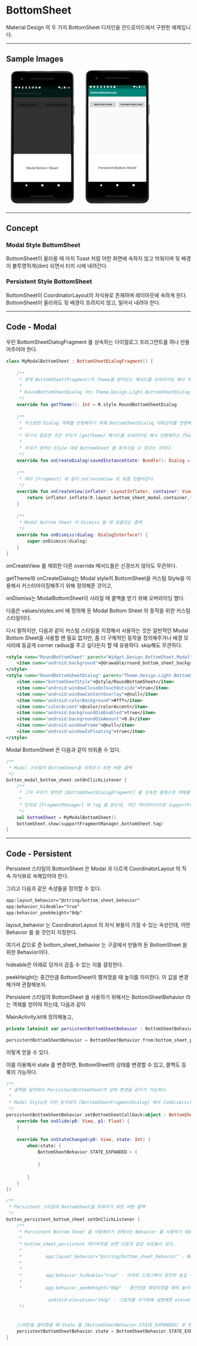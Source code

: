 # BottomSheet
Material Design 의 두 가지 BottomSheet 디자인을 안드로이드에서 구현한 예제입니다.



----
## Sample Images

<img src="/Images/modal.jpg" width="200">  <img src="/Images/persistent.jpg" width="200">


----
## Concept

### Modal Style BottomSheet
BottomSheet이 올라올 때 마치 Toast 처럼 어떤 화면에 속하지 않고 띄워지며 뒷 배경이 불투명하게(dim) 되면서 터치 시에 내려간다.

### Persistent Style BottomSheet
BottomSheet이 CoordinatorLayout의 자식뷰로 존재하며 레이아웃에 속하게 된다. BottomSheet이 올라와도 뒷 배경이 흐려지지 않고, 밀어서 내려야 한다.

----
## Code - Modal

우린 BottomSheetDialogFragment 를 상속하는 다이얼로그 프라그먼트를 하나 만들어주어야 한다.



```kotlin
class MyModalBottomSheet : BottomSheetDialogFragment() {

    /**
     * 현재 BottomSheet(Fragment)의 Theme를 얻어오는 메서드를 오버라이딩 해서 우리가 커스텀하게 정의한
     *
     * RoundBottomSheetDialog 라는 Theme.Design.Light.BottomSheetDialog 스타일을 상속한 스타일을 반환하게 해준다.
     */
    override fun getTheme(): Int = R.style.RoundBottomSheetDialog

    /**
     * 커스텀한 Dialog 객체를 반환해주기 위해 BottomSheetDialog 대화상자를 반환해준다.
     *
     * 여기서 중요한 것은 우리가 [getTheme] 메서드를 오버라이딩 해서 반환해주는 Theme 를 이용해서 [BottomSheetDialog]를 생성해주어서
     *
     * 우리가 원하는 Style 대로 BottomSheet 를 동작시킬 수 있다는 것이다.
     */
    override fun onCreateDialog(savedInstanceState: Bundle?): Dialog = BottomSheetDialog(activity!!, theme)

    /**
     * 여타 [Fragment] 와 같이 onCreateView 로 뷰를 만들어준다.
     */
    override fun onCreateView(inflater: LayoutInflater, container: ViewGroup?, savedInstanceState: Bundle?): View? {
        return inflater.inflate(R.layout.bottom_sheet_modal,container,false)
    }

    /**
     * Modal Bottom Sheet 이 Dismiss 될 때 호출되는 콜백
     */
    override fun onDismiss(dialog: DialogInterface?) {
        super.onDismiss(dialog)
    }
}
```

onCreateView 를 제외한 다른 override 메서드들은 신경쓰지 않아도 무관하다.

getTheme와 onCreateDialog는 Modal style의 BottomSheet을 커스텀 Style을 이용해서 커스터마이징해주기 위해 정의해준 것이고,

onDismiss는 ModalBottomSheet이 사라질 때 콜백을 받기 위해 오버라이딩 했다.

다음은 values/styles.xml 에 정의해 둔 Modal Bottom Sheet 의 동작을 위한 커스텀 스타일이다.

다시 말하지만, 다음과 같이 커스텀 스타일을 지정해서 사용하는 것은 일반적인 Modal Bottom Sheet을 사용할 땐 필요 없지만, 좀 더 구체적인 동작을 정의해주거나 배경 모서리에 둥글게 corner radius를 주고 싶다든지 할 때 유용하다. skip해도 무관하다. 



```xml
<style name="RoundBottomSheet" parent="Widget.Design.BottomSheet.Modal">
    <item name="android:background">@drawable/round_bottom_sheet_background</item>
</style>
<style name="RoundBottomSheetDialog" parent="Theme.Design.Light.BottomSheetDialog">
    <item name="bottomSheetStyle">@style/RoundBottomSheet</item>
    <item name="android:windowCloseOnTouchOutside">true</item>
    <item name="android:windowContentOverlay">@null</item>
    <item name="android:colorBackground">#fff</item>
    <item name="colorAccent">@color/colorAccent</item>
    <item name="android:backgroundDimEnabled">true</item>
    <item name="android:backgroundDimAmount">0.8</item>
    <item name="android:windowFrame">@null</item>
    <item name="android:windowIsFloating">true</item>
</style>
```


Modal BottomSheet 은 다음과 같이 띄워줄 수 있다.
```kotlin
/**
 * Modal 스타일의 BottomSheet을 띄워주기 위한 버튼 콜백
 */
button_modal_bottom_sheet.setOnClickListener {
    /**
     * 그저 우리가 정의한 [BottomSheetDialogFragment] 를 상속한 클래스의 객체를 생성해서 show 메서드를 호출해주면 된다.
     *
     * 인자로 [FragmentManager] 와 tag 를 받는데, 여긴 액티비티이므로 supportFragmentManager 와 생성한 객체의 tag를 전달해준다.
     */
    val bottomSheet = MyModalBottomSheet()
    bottomSheet.show(supportFragmentManager,bottomSheet.tag)
}
 ```
 
 
 ----
## Code - Persistent
 
Persistent 스타일의 BottomSheet 은 Modal 과 다르게 CoordinatorLayout 의 직속 자식뷰로 속해있어야 한다.
 
그리고 다음과 같은 속성들을 정의할 수 있다.
 
```xml
app:layout_behavior="@string/bottom_sheet_behavior"
app:behavior_hideable="true"
app:behavior_peekHeight="0dp"
```

layout_behavior 는 CoordinatorLayout 의 자식 뷰들이 가질 수 있는 속성인데, 어떤 Behavior 를 쓸 것인지 지정한다.

여기서 값으로 준 bottom_sheet_behavior 는 구글에서 만들어 둔 BottomSheet 을 위한 Behavior이다.

hideable은 아래로 당겨서 감출 수 있는 지를 결정한다.

peekHeight는 중간만큼 BottomSheet이 펼쳐졌을 때 높이를 의미한다. 이 값을 변경해가며 관찰해보자.


Persistent 스타일의 BottomSheet 을 사용하기 위해서는 BottomSheetBehavior<T> 라는 객체를 얻어야 하는데, 다음과 같이 
 
MainActivity.kt에 정의해놓고,

```kotlin
private lateinit var persistentBottomSheetBehavior : BottomSheetBehavior<*>
```

```kotlin
persistentBottomSheetBehavior = BottomSheetBehavior.from(bottom_sheet_persistent)
```

이렇게 얻을 수 있다.

이를 이용해서 state 를 변경하면, BottomSheet의 상태를 변경할 수 있고, 콜백도 등록이 가능하다.

```kotlin
/**
 * 콜백을 달아줘서 PersistentBottomSheet의 상태 변경을 감지가 가능하다.
 *
 * Modal Style은 이런 방식보다 [BottomSheetFragmentDialog] 에서 [onDismiss] 같은 메서드를 오버라이딩 해야한다.
 */
persistentBottomSheetBehavior.setBottomSheetCallback(object : BottomSheetBehavior.BottomSheetCallback() {
    override fun onSlide(p0: View, p1: Float) {
    }

    override fun onStateChanged(p0: View, state: Int) {
        when(state) {
            BottomSheetBehavior.STATE_EXPANDED-> {

            }

        }
    }
})
```

```kotlin
/**
 * Persistent 스타일의 BottomSheet을 띄워주기 위한 버튼 콜백
 */
button_persistent_bottom_sheet.setOnClickListener {
    /**
     * Persistent Bottom Sheet 을 사용해주기 위해서는 Behavior 를 사용하기 때문에 CoordinatorLayout이 부모 레이아웃으로 있어야 한다.
     *
     * bottom_sheet_persistent 레이아웃을 보면 다음과 같은 속성들이 있다.
     *
     *         app:layout_behavior="@string/bottom_sheet_behavior" - BottomSheet 의 Behavior 로써 CoordinatorLayout 이 이속성이 있는 뷰를
     *                                                                  Persistent BottomSheet 으로 인식하게 된다.
     *
     *         app:behavior_hideable="true" - 아래로 드래그해서 완전히 숨길 수 있게 한다.
     *
     *         app:behavior_peekHeight="0dp" - 중간만큼 확장되었을 때의 높이이다. 이 값을 변경하면서 관찰해보자.

                android:elevation="24dp" - 그림자를 주기위해 설정해준 elevation 속성이다.
     */


    //버튼을 클릭했을 때 State 를 [BottomSheetBehavior.STATE_EXPANDED] 로 변경해서 확장시켜준다.
    persistentBottomSheetBehavior.state = BottomSheetBehavior.STATE_EXPANDED
}
```
